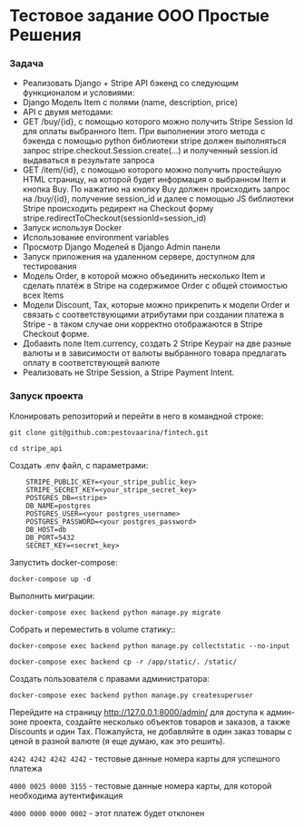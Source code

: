 # Тестовое задание ООО Простые Решения
### Задача
- Реализовать Django + Stripe API бэкенд со следующим функционалом и условиями:
- Django Модель Item с полями (name, description, price)
- API с двумя методами:
- GET /buy/{id}, c помощью которого можно получить Stripe Session Id для оплаты выбранного Item. При выполнении этого метода c бэкенда с помощью python библиотеки stripe должен выполняться запрос stripe.checkout.Session.create(...) и полученный session.id выдаваться в результате запроса
- GET /item/{id}, c помощью которого можно получить простейшую HTML страницу, на которой будет информация о выбранном Item и кнопка Buy. По нажатию на кнопку Buy должен происходить запрос на /buy/{id}, получение session_id и далее с помощью JS библиотеки Stripe происходить редирект на Checkout форму stripe.redirectToCheckout(sessionId=session_id)
- Запуск используя Docker
- Использование environment variables
- Просмотр Django Моделей в Django Admin панели
- Запуск приложения на удаленном сервере, доступном для тестирования
- Модель Order, в которой можно объединить несколько Item и сделать платёж в Stripe на содержимое Order c общей стоимостью всех Items
- Модели Discount, Tax, которые можно прикрепить к модели Order и связать с соответствующими атрибутами при создании платежа в Stripe - в таком случае они корректно отображаются в Stripe Checkout форме.
- Добавить поле Item.currency, создать 2 Stripe Keypair на две разные валюты и в зависимости от валюты выбранного товара предлагать оплату в соответствующей валюте
- Реализовать не Stripe Session, а Stripe Payment Intent.

### Запуск проекта
Клонировать репозиторий и перейти в него в командной строке:
```
git clone git@github.com:pestovaarina/fintech.git
```

```
cd stripe_api
```
Создать .env файл, с параметрами:
``` 
    STRIPE_PUBLIC_KEY=<your_stripe_public_key>
    STRIPE_SECRET_KEY=<your_stripe_secret_key>
    POSTGRES_DB=<stripe>
    DB_NAME=postgres
    POSTGRES_USER=<your postgres_username>
    POSTGRES_PASSWORD=<your postgres_password>
    DB_HOST=db
    DB_PORT=5432
    SECRET_KEY=<secret_key>
```

Запустить docker-compose:

```
docker-compose up -d
```

Выполнить миграции:

```
docker-compose exec backend python manage.py migrate
```

Собрать и переместить в volume статику::

```
docker-compose exec backend python manage.py collectstatic --no-input
```
```
docker-compose exec backend cp -r /app/static/. /static/
```
Создать пользователя с правами администратора:

```
docker-compose exec backend python manage.py createsuperuser
```
Перейдите на страницу http://127.0.0.1:8000/admin/ для доступа к админ-зоне проекта,
создайте несколько объектов товаров и заказов, а также Discounts и один Tax.
Пожалуйста, не добавляйте в один заказ товары с ценой в разной валюте (я еще думаю, как это решить).

```4242 4242 4242 4242``` - тестовые данные номера карты для успешного платежа

```4000 0025 0000 3155``` - тестовые данные номера карты, для которой необходима аутентификация

```4000 0000 0000 0002``` - этот платеж будет отклонен

